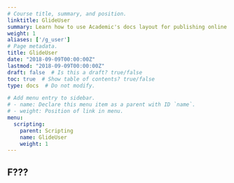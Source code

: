 ```yaml
---
# Course title, summary, and position.
linktitle: GlideUser
summary: Learn how to use Academic's docs layout for publishing online courses, software documentation, and tutorials.
weight: 1
aliases: ['/g_user']
# Page metadata.
title: GlideUser
date: "2018-09-09T00:00:00Z"
lastmod: "2018-09-09T00:00:00Z"
draft: false  # Is this a draft? true/false
toc: true  # Show table of contents? true/false
type: docs  # Do not modify.

# Add menu entry to sidebar.
# - name: Declare this menu item as a parent with ID `name`.
# - weight: Position of link in menu.
menu:
  scripting:
    parent: Scripting
    name: GlideUser
    weight: 1
---
```


## F???
